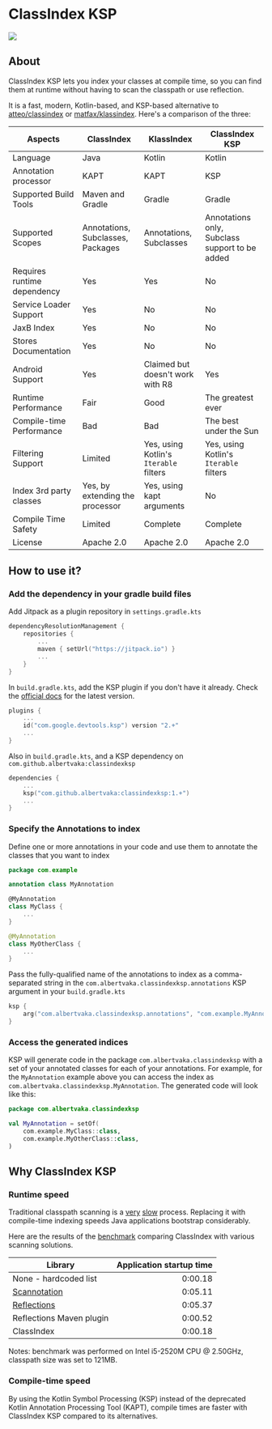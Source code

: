 # ClassIndex KSP

<img src="https://img.shields.io/static/v1.svg?label=no%20tests&message=always%20green&color=green" />

## About

ClassIndex KSP lets you index your classes at compile time, so you can find them at runtime without having to scan the classpath or use reflection.

It is a fast, modern, Kotlin-based, and KSP-based alternative to [atteo/classindex](https://github.com/atteo/classindex) or [matfax/klassindex](https://github.com/matfax/klassindex). Here's a comparison of the three:

| Aspects                     | ClassIndex                        | KlassIndex                             | ClassIndex KSP                                 |
|-----------------------------|-----------------------------------|----------------------------------------|------------------------------------------------|
| Language                    | Java                              | Kotlin                                 | Kotlin                                         |
| Annotation processor        | KAPT                              | KAPT                                   | KSP                                            |
| Supported Build Tools       | Maven and Gradle                  | Gradle                                 | Gradle                                         |
| Supported Scopes            | Annotations, Subclasses, Packages | Annotations, Subclasses                | Annotations only, Subclass support to be added |
| Requires runtime dependency | Yes                               | Yes                                    | No                                             |
| Service Loader Support      | Yes                               | No                                     | No                                             |
| JaxB Index                  | Yes                               | No                                     | No                                             |
| Stores Documentation        | Yes                               | No                                     | No                                             |
| Android Support             | Yes                               | Claimed but doesn't work with R8       | Yes                                            |
| Runtime Performance         | Fair                              | Good                                   | The greatest ever                              |
| Compile-time Performance    | Bad                               | Bad                                    | The best under the Sun                         |
| Filtering Support           | Limited                           | Yes, using Kotlin's `Iterable` filters | Yes, using Kotlin's `Iterable` filters         |
| Index 3rd party classes     | Yes, by extending the processor   | Yes, using kapt arguments              | No                                             |
| Compile Time Safety         | Limited                           | Complete                               | Complete                                       |
| License                     | Apache 2.0                        | Apache 2.0                             | Apache 2.0                                     |

## How to use it?

### Add the dependency in your gradle build files

Add Jitpack as a plugin repository in `settings.gradle.kts`

```kotlin
dependencyResolutionManagement {
    repositories {
        ...
        maven { setUrl("https://jitpack.io") }
        ...
    }
}
```

In `build.gradle.kts`, add the KSP plugin if you don't have it already. Check the [official docs](https://kotlinlang.org/docs/ksp-quickstart.html) for the latest version.

```kotlin
plugins {
    ...
    id("com.google.devtools.ksp") version "2.+"
    ...
}
```

Also in `build.gradle.kts`, and a KSP dependency on `com.github.albertvaka:classindexksp`

```kotlin
dependencies {
    ...
    ksp("com.github.albertvaka:classindexksp:1.+")
    ...
}
```

### Specify the Annotations to index

Define one or more annotations in your code and use them to annotate the classes that you want to index

```kotlin
package com.example

annotation class MyAnnotation

@MyAnnotation
class MyClass {
    ...
}

@MyAnnotation
class MyOtherClass {
    ...
}
```

Pass the fully-qualified name of the annotations to index as a comma-separated string in the `com.albertvaka.classindexksp.annotations` KSP argument in your `build.gradle.kts`

```kotlin
ksp {
    arg("com.albertvaka.classindexksp.annotations", "com.example.MyAnnotation")
}
```

### Access the generated indices

KSP will generate code in the package `com.albertvaka.classindexksp` with a set of your annotated classes for each of your annotations. For example, for the `MyAnnotation` example above you can access the index as `com.albertvaka.classindexksp.MyAnnotation`. The generated code will look like this:

```kotlin
package com.albertvaka.classindexksp

val MyAnnotation = setOf(
    com.example.MyClass::class,
    com.example.MyOtherClass::class,
)
```

## Why ClassIndex KSP

### Runtime speed

Traditional classpath scanning is a [very](https://www.leveluplunch.com/blog/2015/08/11/reducing-startup-times-spring-applications-context/)
[slow](https://wiki.apache.org/tomcat/HowTo/FasterStartUp) process.
Replacing it with compile-time indexing speeds Java applications bootstrap considerably.

Here are the results of the [benchmark](https://github.com/atteo/classindex-benchmark) comparing ClassIndex with various scanning solutions.

| Library                                               | Application startup time |
|-------------------------------------------------------|-------------------------:|
| None - hardcoded list                                 |                  0:00.18 |
| [Scannotation](http://scannotation.sourceforge.net/)  |                  0:05.11 |
| [Reflections](https://github.com/ronmamo/reflections) |                  0:05.37 |
| Reflections Maven plugin                              |                  0:00.52 |
| ClassIndex                                            |                  0:00.18 |

Notes: benchmark was performed on Intel i5-2520M CPU @ 2.50GHz, classpath size was set to 121MB.

### Compile-time speed

By using the Kotlin Symbol Processing (KSP) instead of the deprecated Kotlin Annotation Processing Tool (KAPT), compile times are faster with ClassIndex KSP compared to its alternatives.
